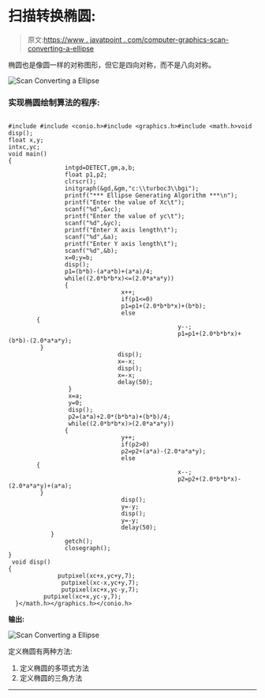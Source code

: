 # 扫描转换椭圆:

> 原文:[https://www . javatpoint . com/computer-graphics-scan-converting-a-ellipse](https://www.javatpoint.com/computer-graphics-scan-converting-a-ellipse)

椭圆也是像圆一样的对称图形，但它是四向对称，而不是八向对称。

![Scan Converting a Ellipse](../Images/51a321cbc9001c26005c85d636db6fd1.png)

### 实现椭圆绘制算法的程序:

```

#include #include <conio.h>#include <graphics.h>#include <math.h>void disp();
float x,y;
intxc,yc;
void main()
{
                intgd=DETECT,gm,a,b;
                float p1,p2;
                clrscr();
                initgraph(&gd,&gm,"c:\\turboc3\\bgi");
                printf("*** Ellipse Generating Algorithm ***\n");
                printf("Enter the value of Xc\t");
                scanf("%d",&xc);
                printf("Enter the value of yc\t");
                scanf("%d",&yc);
                printf("Enter X axis length\t");
                scanf("%d",&a);
                printf("Enter Y axis length\t");
                scanf("%d",&b);
                x=0;y=b;
                disp();
                p1=(b*b)-(a*a*b)+(a*a)/4;
                while((2.0*b*b*x)<=(2.0*a*a*y))
                {
                                x++;
                                if(p1<=0)
                                p1=p1+(2.0*b*b*x)+(b*b);
                                else
		{
                                                y--;
                                                p1=p1+(2.0*b*b*x)+(b*b)-(2.0*a*a*y);
		 }
                               disp();
                               x=-x;
                               disp();
                               x=-x;
                               delay(50);
                 }
                 x=a;
                 y=0;
                 disp();
                 p2=(a*a)+2.0*(b*b*a)+(b*b)/4;
                 while((2.0*b*b*x)>(2.0*a*a*y))
                {
                                y++;
                                if(p2>0)
                                p2=p2+(a*a)-(2.0*a*a*y);
                                else
		{
                                                x--;
                                                p2=p2+(2.0*b*b*x)-(2.0*a*a*y)+(a*a);
		 }
                                disp();
                                y=-y;
                                disp();
                                y=-y;
                                delay(50);   
            }
                getch();
                closegraph();
}
 void disp()
{
              putpixel(xc+x,yc+y,7);
               putpixel(xc-x,yc+y,7);
               putpixel(xc+x,yc-y,7);
          putpixel(xc+x,yc-y,7);
  }</math.h></graphics.h></conio.h> 
```

**输出:**

![Scan Converting a Ellipse](../Images/c5b8fbb93cb796b20f7216756b20e350.png)

定义椭圆有两种方法:

1.  定义椭圆的多项式方法
2.  定义椭圆的三角方法

* * *